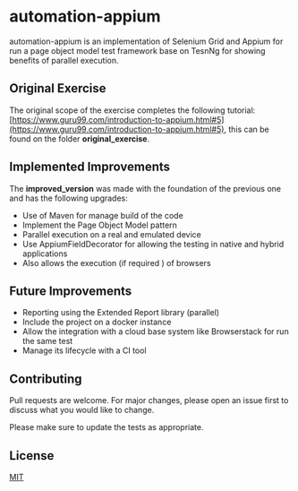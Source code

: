 # automation-appium


automation-appium is an implementation of Selenium Grid and Appium for run a page object model test framework base on TesnNg for showing benefits of parallel execution.

## Original Exercise

The original scope of the exercise completes the following tutorial:[https://www.guru99.com/introduction-to-appium.html#5](https://www.guru99.com/introduction-to-appium.html#5), this can be found on the folder **original_exercise**.

## Implemented Improvements


The **improved_version** was made with the foundation of the previous one and has the following upgrades: 

- Use of Maven for manage build of the code
- Implement the Page Object Model pattern
- Parallel execution on a real and emulated device
- Use AppiumFieldDecorator for allowing the testing in native and hybrid applications
- Also allows the execution (if required ) of browsers 

## Future Improvements

- Reporting using the Extended Report library (parallel)
- Include the project on a docker instance
- Allow the integration with a cloud base system like Browserstack for run the same test
- Manage its lifecycle with a CI tool
 

## Contributing
Pull requests are welcome. For major changes, please open an issue first to discuss what you would like to change.

Please make sure to update the tests as appropriate.

## License
[MIT](https://choosealicense.com/licenses/mit/)
